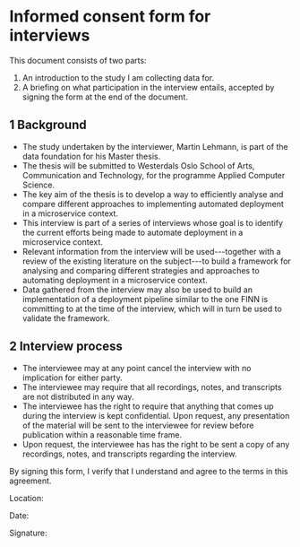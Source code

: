 #  Informed  consent form for interviews

This document consists of two parts:

1. An introduction to the study I am collecting data for.
2. A briefing on what participation in the interview entails, accepted by signing the form at the end of the document.

## 1 Background

- The study undertaken by the interviewer, Martin Lehmann, is part of the data foundation for his Master thesis.
- The thesis will be submitted to Westerdals Oslo School of Arts, Communication and Technology, for the programme Applied Computer Science.
- The key aim of the thesis is to develop a way to efficiently analyse and compare different approaches to implementing automated deployment in a microservice context.
- This interview is part of a series of interviews whose goal is to identify the current efforts being made to automate deployment in a microservice context.
- Relevant information from the interview will be used---together with a review of the existing literature on the subject---to build a framework for analysing and comparing different strategies and approaches to automating deployment in a microservice context.
- Data gathered from the interview may also be used to build an implementation of a deployment pipeline similar to the one FINN is committing to at the time of the interview, which will in turn be used to validate the framework.

## 2 Interview process

- The interviewee may at any point cancel the interview with no implication for either party.
- The interviewee may require that all recordings, notes, and transcripts are not distributed in any way.
- The interviewee has the right to require that anything that comes up during the interview is kept confidential. Upon request, any presentation of the material will be sent to the interviewee for review before publication within a reasonable time frame.
- Upon request, the interviewee has has the right to be sent a copy of any recordings, notes, and transcripts regarding the interview.

By signing this form, I verify that I understand and agree to the terms in this agreement.

Location:

Date:

Signature:
